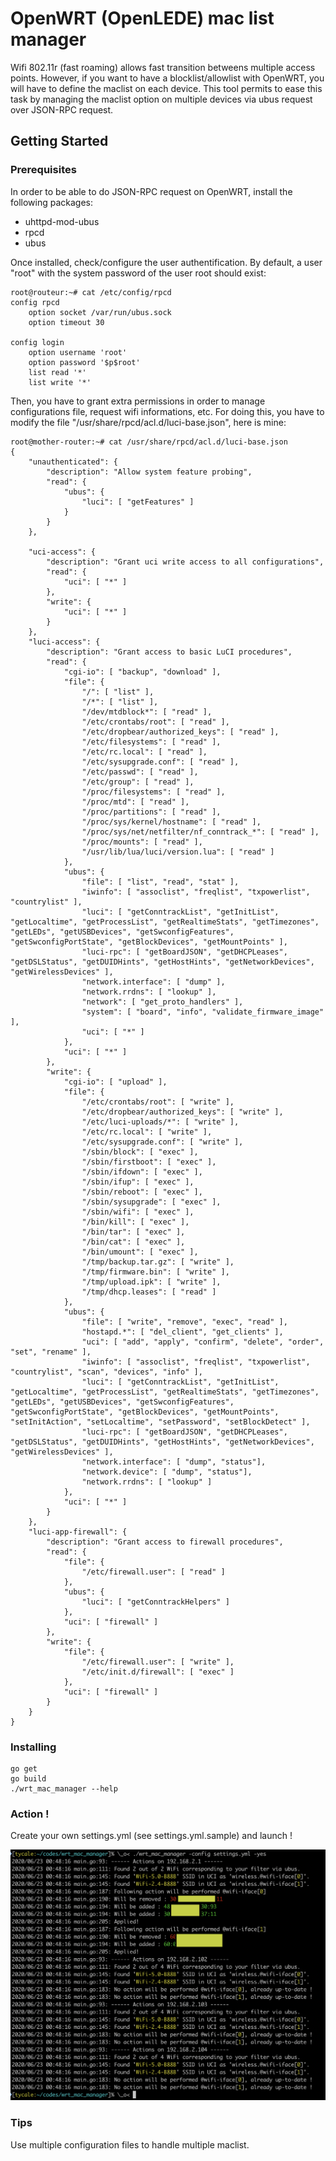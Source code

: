 # OpenWRT (OpenLEDE) mac list manager

Wifi 802.11r (fast roaming) allows fast transition betweens multiple access
points. However, if you want to have a blocklist/allowlist with OpenWRT, you
will have to define the maclist on each device. This tool permits to ease this
task by managing the maclist option on multiple devices via ubus request over
JSON-RPC request.

## Getting Started

### Prerequisites

In order to be able to do JSON-RPC request on OpenWRT, install the following packages:

 * uhttpd-mod-ubus
 * rpcd
 * ubus

Once installed, check/configure the user authentification.  By default, a user
"root" with the system password of the user root should exist:

```
root@routeur:~# cat /etc/config/rpcd
config rpcd
	option socket /var/run/ubus.sock
	option timeout 30

config login
	option username 'root'
	option password '$p$root'
	list read '*'
	list write '*'
```

Then, you have to grant extra permissions in order to manage configurations
file, request wifi informations, etc. For doing this, you have to modify the
file "/usr/share/rpcd/acl.d/luci-base.json", here is mine:

```
root@mother-router:~# cat /usr/share/rpcd/acl.d/luci-base.json
{
	"unauthenticated": {
		"description": "Allow system feature probing",
		"read": {
			"ubus": {
				"luci": [ "getFeatures" ]
			}
		}
	},

	"uci-access": {
		"description": "Grant uci write access to all configurations",
		"read": {
			"uci": [ "*" ]
		},
		"write": {
			"uci": [ "*" ]
		}
	},
	"luci-access": {
		"description": "Grant access to basic LuCI procedures",
		"read": {
			"cgi-io": [ "backup", "download" ],
			"file": {
				"/": [ "list" ],
				"/*": [ "list" ],
				"/dev/mtdblock*": [ "read" ],
				"/etc/crontabs/root": [ "read" ],
				"/etc/dropbear/authorized_keys": [ "read" ],
				"/etc/filesystems": [ "read" ],
				"/etc/rc.local": [ "read" ],
				"/etc/sysupgrade.conf": [ "read" ],
				"/etc/passwd": [ "read" ],
				"/etc/group": [ "read" ],
				"/proc/filesystems": [ "read" ],
				"/proc/mtd": [ "read" ],
				"/proc/partitions": [ "read" ],
				"/proc/sys/kernel/hostname": [ "read" ],
				"/proc/sys/net/netfilter/nf_conntrack_*": [ "read" ],
				"/proc/mounts": [ "read" ],
				"/usr/lib/lua/luci/version.lua": [ "read" ]
			},
			"ubus": {
				"file": [ "list", "read", "stat" ],
				"iwinfo": [ "assoclist", "freqlist", "txpowerlist", "countrylist" ],
				"luci": [ "getConntrackList", "getInitList", "getLocaltime", "getProcessList", "getRealtimeStats", "getTimezones", "getLEDs", "getUSBDevices", "getSwconfigFeatures", "getSwconfigPortState", "getBlockDevices", "getMountPoints" ],
				"luci-rpc": [ "getBoardJSON", "getDHCPLeases", "getDSLStatus", "getDUIDHints", "getHostHints", "getNetworkDevices", "getWirelessDevices" ],
				"network.interface": [ "dump" ],
				"network.rrdns": [ "lookup" ],
				"network": [ "get_proto_handlers" ],
				"system": [ "board", "info", "validate_firmware_image" ],
				"uci": [ "*" ]
			},
			"uci": [ "*" ]
		},
		"write": {
			"cgi-io": [ "upload" ],
			"file": {
				"/etc/crontabs/root": [ "write" ],
				"/etc/dropbear/authorized_keys": [ "write" ],
				"/etc/luci-uploads/*": [ "write" ],
				"/etc/rc.local": [ "write" ],
				"/etc/sysupgrade.conf": [ "write" ],
				"/sbin/block": [ "exec" ],
				"/sbin/firstboot": [ "exec" ],
				"/sbin/ifdown": [ "exec" ],
				"/sbin/ifup": [ "exec" ],
				"/sbin/reboot": [ "exec" ],
				"/sbin/sysupgrade": [ "exec" ],
				"/sbin/wifi": [ "exec" ],
				"/bin/kill": [ "exec" ],
				"/bin/tar": [ "exec" ],
				"/bin/cat": [ "exec" ],
				"/bin/umount": [ "exec" ],
				"/tmp/backup.tar.gz": [ "write" ],
				"/tmp/firmware.bin": [ "write" ],
				"/tmp/upload.ipk": [ "write" ],
				"/tmp/dhcp.leases": [ "read" ]
			},
			"ubus": {
				"file": [ "write", "remove", "exec", "read" ],
				"hostapd.*": [ "del_client", "get_clients" ],
				"uci": [ "add", "apply", "confirm", "delete", "order", "set", "rename" ],
				"iwinfo": [ "assoclist", "freqlist", "txpowerlist", "countrylist", "scan", "devices", "info" ],
				"luci": [ "getConntrackList", "getInitList", "getLocaltime", "getProcessList", "getRealtimeStats", "getTimezones", "getLEDs", "getUSBDevices", "getSwconfigFeatures", "getSwconfigPortState", "getBlockDevices", "getMountPoints", "setInitAction", "setLocaltime", "setPassword", "setBlockDetect" ],
				"luci-rpc": [ "getBoardJSON", "getDHCPLeases", "getDSLStatus", "getDUIDHints", "getHostHints", "getNetworkDevices", "getWirelessDevices" ],
				"network.interface": [ "dump", "status"],
				"network.device": [ "dump", "status"],
				"network.rrdns": [ "lookup" ]
			},
			"uci": [ "*" ]
		}
	},
	"luci-app-firewall": {
		"description": "Grant access to firewall procedures",
		"read": {
			"file": {
				"/etc/firewall.user": [ "read" ]
			},
			"ubus": {
				"luci": [ "getConntrackHelpers" ]
			},
			"uci": [ "firewall" ]
		},
		"write": {
			"file": {
				"/etc/firewall.user": [ "write" ],
				"/etc/init.d/firewall": [ "exec" ]
			},
			"uci": [ "firewall" ]
		}
	}
}
```

### Installing

```
go get
go build
./wrt_mac_manager --help
```

### Action !

Create your own settings.yml (see settings.yml.sample) and launch ! 

![Example](demo.png "Example")

### Tips

Use multiple configuration files to handle multiple maclist.

